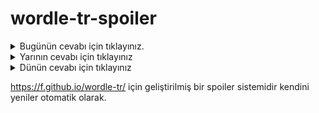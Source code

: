 # wordle-tr-spoiler

<details>
  <summary>Bugünün cevabı için tıklayınız.</summary>
  <br>
    <b> eviye </b>
</details>

<details>
  <summary>Yarının cevabı için tıklayınız</summary>
  <br>
   <b> kokoş </b>
</details>

<details>
  <summary>Dünün cevabı için tıklayınız </summary>
  <br>
  <b> havan </b>
</details>

https://f.github.io/wordle-tr/ için geliştirilmiş bir spoiler sistemidir kendini yeniler otomatik olarak.

